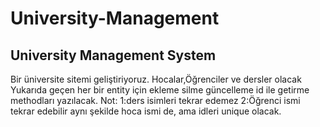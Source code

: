 # University-Management
## University Management System

Bir üniversite sitemi geliştiriyoruz.
Hocalar,Öğrenciler ve dersler olacak
Yukarıda geçen her bir entity için ekleme silme güncelleme id ile getirme methodları yazılacak.
Not: 
1:ders isimleri tekrar edemez
2:Öğrenci ismi tekrar edebilir aynı şekilde hoca ismi de, ama idleri unique olacak.
